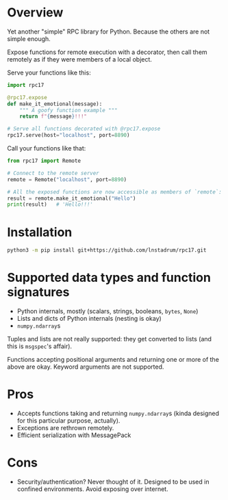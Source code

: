 # Overview

Yet another "simple" RPC library for Python. Because the others are not simple enough.

Expose functions for remote execution with a decorator, then call them remotely as if they were members of a local object.

Serve your functions like this:
```python
import rpc17

@rpc17.expose
def make_it_emotional(message):
    """ A goofy function example """
    return f"{message}!!!"

# Serve all functions decorated with @rpc17.expose
rpc17.serve(host="localhost", port=8890)
```

Call your functions like that:
```python
from rpc17 import Remote

# Connect to the remote server
remote = Remote("localhost", port=8890)

# All the exposed functions are now accessible as members of `remote`:
result = remote.make_it_emotional("Hello")
print(result)   # 'Hello!!!'
```

# Installation

```bash
python3 -m pip install git+https://github.com/lnstadrum/rpc17.git
```

# Supported data types and function signatures

 - Python internals, mostly (scalars, strings, booleans, `bytes`, `None`)
 - Lists and dicts of Python internals (nesting is okay)
 - `numpy.ndarray`s

Tuples and lists are not really supported: they get converted to lists (and this is `msgspec`'s affair).

Functions accepting positional arguments and returning one or more of the above are okay. Keyword arguments are not supported.

# Pros

 * Accepts functions taking and returning `numpy.ndarray`s (kinda designed for this particular purpose, actually).
 * Exceptions are rethrown remotely.
 * Efficient serialization with MessagePack

# Cons

 * Security/authentication? Never thought of it. Designed to be used in confined environments. Avoid exposing over internet.

